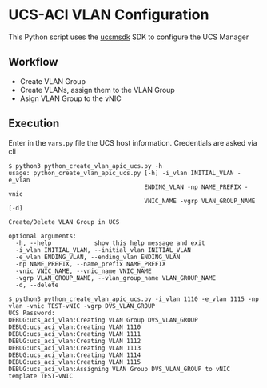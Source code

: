 # UCS-ACI VLAN Configuration


This Python script uses the [ucsmsdk](https://ucsmsdk.readthedocs.io/en/latest/) SDK to configure the UCS Manager

## Workflow

* Create VLAN Group
* Create VLANs, assign them to the VLAN Group
* Asign VLAN Group to the vNIC 


## Execution
Enter in the `vars.py` file the UCS host information. Credentials are asked via cli
```
$ python3 python_create_vlan_apic_ucs.py -h
usage: python_create_vlan_apic_ucs.py [-h] -i_vlan INITIAL_VLAN -e_vlan
                                      ENDING_VLAN -np NAME_PREFIX -vnic
                                      VNIC_NAME -vgrp VLAN_GROUP_NAME [-d]

Create/Delete VLAN Group in UCS

optional arguments:
  -h, --help            show this help message and exit
  -i_vlan INITIAL_VLAN, --initial_vlan INITIAL_VLAN
  -e_vlan ENDING_VLAN, --ending_vlan ENDING_VLAN
  -np NAME_PREFIX, --name_prefix NAME_PREFIX
  -vnic VNIC_NAME, --vnic_name VNIC_NAME
  -vgrp VLAN_GROUP_NAME, --vlan_group_name VLAN_GROUP_NAME
  -d, --delete
```



```
$ python3 python_create_vlan_apic_ucs.py -i_vlan 1110 -e_vlan 1115 -np vlan -vnic TEST-vNIC -vgrp DVS_VLAN_GROUP
UCS Password:
DEBUG:ucs_aci_vlan:Creating VLAN Group DVS_VLAN_GROUP
DEBUG:ucs_aci_vlan:Creating VLAN 1110
DEBUG:ucs_aci_vlan:Creating VLAN 1111
DEBUG:ucs_aci_vlan:Creating VLAN 1112
DEBUG:ucs_aci_vlan:Creating VLAN 1113
DEBUG:ucs_aci_vlan:Creating VLAN 1114
DEBUG:ucs_aci_vlan:Creating VLAN 1115
DEBUG:ucs_aci_vlan:Assigning VLAN Group DVS_VLAN_GROUP to vNIC template TEST-vNIC
```
